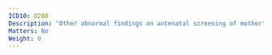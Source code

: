```yaml
---
ICD10: O288
Description: "Other abnormal findings on antenatal screening of mother"
Matters: No
Weight: 0
---
```

